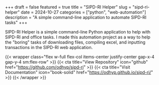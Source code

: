 +++
draft = false
featured = true
title = "SIPD-RI Helper"
slug = "sipd-ri-helper"
date = 2024-10-27
categories = ["python", "web-automation"]
description = "A simple command-line application to automate SIPD-RI tasks"
+++

SIPD-RI Helper is a simple command-line Python application to help with SIPD-RI and office tasks. I made this automation project as a way to help the "boring" tasks of downloading files, compiling excel, and inputting transactions in the SIPD-RI web application.

{{< wrapper class="flex w-full flex-col items-center justify-center gap-x-4 gap-y-4 sm:flex-row" >}}
{{< cta title="View Repository" icon="github" href="https://github.com/odhyp/sipd-ri" >}}
{{< cta title="Visit Documentation" icon="book-solid" href="https://odhyp.github.io/sipd-ri/" >}}
{{< /wrapper >}}
